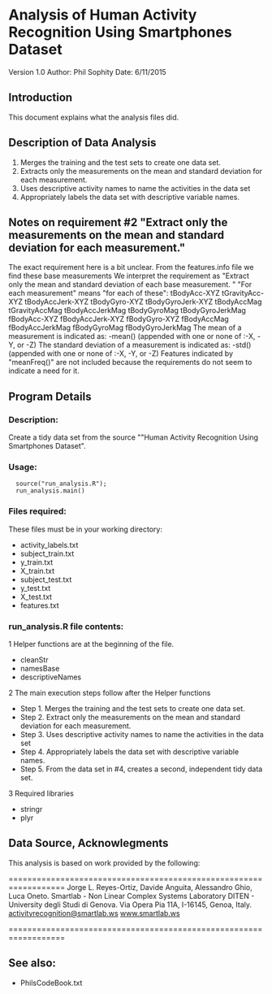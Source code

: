 # Analysis of Human Activity Recognition Using Smartphones Dataset

Version 1.0
Author: Phil Sophity
Date:   6/11/2015

## Introduction

This document explains what the analysis files did. 

## Description of Data Analysis 

1. Merges the training and the test sets to create one data set.
1. Extracts only the measurements on the mean and standard deviation for each measurement. 
1. Uses descriptive activity names to name the activities in the data set
1. Appropriately labels the data set with descriptive variable names. 


## Notes on requirement #2 "Extract only the measurements on the mean and standard deviation for each measurement."
 The exact requirement here is a bit unclear.
 From the features.info file we find these base measurements
 We interpret the requirement as
   "Extract only the mean and standard deviation of each base measurement. "
"For each measurement" means "for each of these":
    tBodyAcc-XYZ
    tGravityAcc-XYZ
    tBodyAccJerk-XYZ
    tBodyGyro-XYZ
    tBodyGyroJerk-XYZ
    tBodyAccMag
    tGravityAccMag
    tBodyAccJerkMag
    tBodyGyroMag
    tBodyGyroJerkMag
    fBodyAcc-XYZ
    fBodyAccJerk-XYZ
    fBodyGyro-XYZ
    fBodyAccMag
    fBodyAccJerkMag
    fBodyGyroMag
    fBodyGyroJerkMag
The mean of a measurement is indicated as:
    -mean() (appended with one or none of :-X, -Y, or -Z)
The standard deviation of a measurement is indicated as:
    -std() (appended with one or none of :-X, -Y, or -Z)
Features indicated by "meanFreq()" are not included because the requirements do not seem to indicate a need for it.

## Program Details
### Description: 
Create a tidy data set from the source ""Human Activity Recognition Using Smartphones Dataset".

### Usage:

 ```
   source("run_analysis.R");
   run_analysis.main()

```
### Files required:
 These files must be in your working directory:
* activity_labels.txt
* subject_train.txt
* y_train.txt
* X_train.txt
* subject_test.txt
* y_test.txt
* X_test.txt
* features.txt

### run_analysis.R file contents:

1  Helper functions are at the beginning of the file.
* cleanStr
* namesBase
* descriptiveNames

2 The main execution steps follow after the Helper functions
* Step 1. Merges the training and the test sets to create one data set.
* Step 2. Extract only the measurements on the mean and standard deviation for each measurement. 
* Step 3. Uses descriptive activity names to name the activities in the data set
* Step 4. Appropriately labels the data set with descriptive variable names. 
* Step 5. From the data set in #4, creates a second, independent tidy data set.

3 Required libraries
* stringr
* plyr

## Data Source, Acknowlegments

This analysis is based on work provided by the following:
 
==================================================================
Jorge L. Reyes-Ortiz, Davide Anguita, Alessandro Ghio, Luca Oneto.
Smartlab - Non Linear Complex Systems Laboratory
DITEN - University degli Studi di Genova.
Via Opera Pia 11A, I-16145, Genoa, Italy.
activityrecognition@smartlab.ws
www.smartlab.ws

==================================================================

## See also:
* PhilsCodeBook.txt
